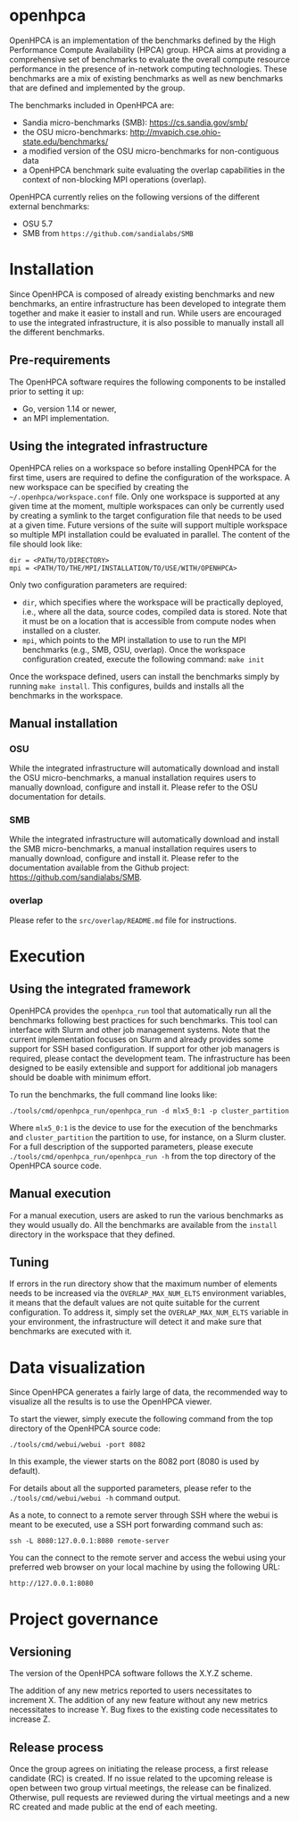 # openhpca

OpenHPCA is an implementation of the benchmarks defined by the High Performance
Compute Availability (HPCA) group.
HPCA aims at providing a comprehensive set of benchmarks to evaluate the
overall compute resource performance in the presence of in-network computing
technologies. These benchmarks are a mix of existing benchmarks as well as new
benchmarks that are defined and implemented by the group.

The benchmarks included in OpenHPCA are:
- Sandia micro-benchmarks (SMB): https://cs.sandia.gov/smb/
- the OSU micro-benchmarks: http://mvapich.cse.ohio-state.edu/benchmarks/
- a modified version of the OSU micro-benchmarks for non-contiguous data
- a OpenHPCA benchmark suite evaluating the overlap capabilities in the
context of non-blocking MPI operations (overlap).

OpenHPCA currently relies on the following versions of the different external
benchmarks:
- OSU 5.7
- SMB from `https://github.com/sandialabs/SMB`

# Installation

Since OpenHPCA is composed of already existing benchmarks and new benchmarks,
an entire infrastructure has been developed to integrate them together and
make it easier to install and run. While users are encouraged to use the
integrated infrastructure, it is also possible to manually install all the
different benchmarks.

## Pre-requirements

The OpenHPCA software requires the following components to be installed prior
to setting it up:
- Go, version 1.14 or newer,
- an MPI implementation.

## Using the integrated infrastructure

OpenHPCA relies on a workspace so before installing OpenHPCA for the first
time, users
are required to define the configuration of the workspace. A new workspace can
be specified by creating the `~/.openhpca/workspace.conf` file. Only one
workspace is supported at any given time at the moment, multiple workspaces
can only be currently used by creating a symlink to the target configuration
file that needs to be used at a given time. Future versions of the suite will
support multiple workspace so multiple MPI installation could be evaluated
in parallel. The content of the file should look like:

```
dir = <PATH/TO/DIRECTORY>
mpi = <PATH/TO/THE/MPI/INSTALLATION/TO/USE/WITH/OPENHPCA>
```
Only two configuration parameters are required:
- `dir`, which specifies where the workspace will be practically deployed, i.e.,
where all the data, source codes, compiled data is stored. Note that it must be
on a location that is accessible from compute nodes when installed on a cluster.
- `mpi`, which points to the MPI installation to use to run the MPI benchmarks
(e.g., SMB, OSU, overlap).
Once the workspace configuration created, execute the following command:
    `make init`

Once the workspace defined, users can install the benchmarks simply by running
`make install`. This configures, builds and installs all the benchmarks
in the workspace.

## Manual installation

### OSU

While the integrated infrastructure will automatically download and install the
OSU micro-benchmarks, a manual installation requires users to manually download,
configure and install it. Please refer to the OSU documentation for details.

### SMB

While the integrated infrastructure will automatically download and install the
SMB micro-benchmarks, a manual installation requires users to manually download,
configure and install it. Please refer to the documentation available from the
Github project: https://github.com/sandialabs/SMB.

### overlap

Please refer to the `src/overlap/README.md` file for instructions.

# Execution

## Using the integrated framework

OpenHPCA provides the `openhpca_run` tool that automatically run all the
benchmarks following best practices for such benchmarks. This tool can
interface with Slurm and other job management systems. Note that the
current implementation focuses on Slurm and already provides some support
for SSH based configuration. If support for other job managers is required,
please contact the development team. The infrastructure has been designed
to be easily extensible and support for additional job managers should be
doable with minimum effort.

To run the benchmarks, the full command line looks like:
```
./tools/cmd/openhpca_run/openhpca_run -d mlx5_0:1 -p cluster_partition
```
Where `mlx5_0:1` is the device to use for the execution of the benchmarks and
`cluster_partition` the partition to use, for instance, on a Slurm cluster.
For a full description of the supported parameters, please execute
`./tools/cmd/openhpca_run/openhpca_run -h` from the top directory of the
OpenHPCA source code.

## Manual execution

For a manual execution, users are asked to run the various benchmarks as they
would usually do. All the benchmarks are available from the `install` directory
in the workspace that they defined.

## Tuning

If errors in the run directory show that the maximum number of elements needs
to be increased via the `OVERLAP_MAX_NUM_ELTS` environment variables, it means
that the default values are not quite suitable for the current configuration.
To address it, simply set the `OVERLAP_MAX_NUM_ELTS` variable in your environment,
the infrastructure will detect it and make sure that benchmarks are executed with
it.

# Data visualization

Since OpenHPCA generates a fairly large of data, the recommended way to
visualize all the results is to use the OpenHPCA viewer.

To start the viewer, simply execute the following command from the top
directory of the OpenHPCA source code:
```
./tools/cmd/webui/webui -port 8082
```
In this example, the viewer starts on the 8082 port (8080 is used by default).

For details about all the supported parameters, please refer to the
`./tools/cmd/webui/webui -h` command output.

As a note, to connect to a remote server through SSH where the webui is meant
to be executed, use a SSH port forwarding command such as:
```
ssh -L 8080:127.0.0.1:8080 remote-server
```
You can the connect to the remote server and access the webui using your
preferred web browser on your local machine by using the following URL:
```
http://127.0.0.1:8080
```

# Project governance

## Versioning

The version of the OpenHPCA software follows the X.Y.Z scheme.

The addition of any new metrics reported to users necessitates to increment X.
The addition of any new feature without any new metrics necessitates to increase Y.
Bug fixes to the existing code necessitates to increase Z.

## Release process

Once the group agrees on initiating the release process, a first release candidate (RC) is created. If no issue related to the upcoming release is open between two group virtual meetings, the release can be finalized. Otherwise, pull requests are reviewed during the virtual meetings and a new RC created and made public at the end of each meeting.
